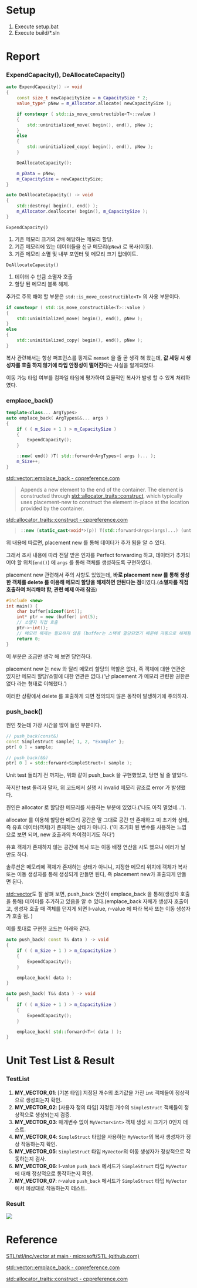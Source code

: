 # Setup

1. Execute setup.bat
2. Execute build/*.sln



# Report

### ExpendCapacity(), DeAllocateCapacity()

```cpp
auto ExpendCapacity() -> void
{
    const size_t newCapacitySize = m_CapacitySize * 2;
    value_type* pNew = m_Allocator.allocate( newCapacitySize );

    if constexpr ( std::is_move_constructible<T>::value )
    {
        std::uninitialized_move( begin(), end(), pNew );
    }
    else
    {
        std::uninitialized_copy( begin(), end(), pNew );
    }

    DeAllocateCapacity();

    m_pData = pNew;
    m_CapacitySize = newCapacitySize;
}

auto DeAllocateCapacity() -> void
{
    std::destroy( begin(), end() );
    m_Allocator.deallocate( begin(), m_CapacitySize );
}
```

`ExpendCapacity()` 

1. 기존 메모리 크기의 2배 해당하는 메모리 할당.
2. 기존 메모리에 있는 데이터들을 신규 메모리(`pNew`) 로 복사(이동).
3. 기존 메모리 소멸 및 내부 포인터 및 메모리 크기 업데이트.

`DeAllocateCapacity()` 

1. 데이터 수 만큼 소멸자 호출
2. 할당 된 메모리 블록 해제.

추가로 주목 해야 할 부분은  `std::is_move_constructible<T>` 의 사용 부분이다.

```cpp
if constexpr ( std::is_move_constructible<T>::value )
{
    std::uninitialized_move( begin(), end(), pNew );
}
else
{
    std::uninitialized_copy( begin(), end(), pNew );
}
```

복사 관련해서는 항상  퍼포먼스를 핑계로 `memset` 을 줄 곧 생각 해 왔는데, **값 세팅 시 생성자를 호출 하지 않기에 타입 안정성이 떨어진다**는 사실을 알게되었다.

이동 가능 타입 여부를 컴파일 타임에 평가하여 효율적인 복사가 발생 할 수 있게 처리하였다.



### emplace_back()

```c++
template<class... ArgTypes>
auto emplace_back( ArgTypes&&... args )
{
    if ( ( m_Size + 1 ) > m_CapacitySize )
    {
        ExpendCapacity();
    }

    ::new( end() )T( std::forward<ArgTypes>( args )... );
    m_Size++;
}
```

[std::vector::emplace_back - cppreference.com](https://en.cppreference.com/w/cpp/container/vector/emplace_back)

> Appends a new element to the end of the container. The element is constructed through [std::allocator_traits::construct](https://en.cppreference.com/w/cpp/memory/allocator_traits/construct), which typically uses placement-new to construct the element in-place at the location provided by the container. 



[std::allocator_traits::construct - cppreference.com](https://en.cppreference.com/w/cpp/memory/allocator_traits/construct)

> ```cpp
> ::new (static_cast<void*>(p)) T(std::forward<Args>(args)...) (until C++20)
> ```

위 내용에 따르면, placement new 를 통해 데이터가 추가 됨을 알 수 있다.

그래서 조사 내용에 따라 전달 받은 인자를 Perfect forwarding 하고, 데이터가 추가되어야 할 위치(`end()`) 에 `args` 를 통해 객체를 생성하도록 구현하였다.

placement new 관련해서 주의 사항도 있었는데, **바로 placement new 를 통해 생성한 객체를 delete 를 이용해 메모리 할당을 해제하면 안된다는 점**이였다.(**소멸자를 직접 호출하여 처리해야 함, 관련 예제 아래 참조**)

```cpp
#include <new> 
int main() {
    char buffer[sizeof(int)];
    int* ptr = new (buffer) int(5);
    // 소멸자 직접 호출
    ptr->~int();
    // 메모리 해제는 필요하지 않음 (buffer는 스택에 할당되었기 때문에 자동으로 해제됨)
    return 0;
}
```

이 부분은 조금만 생각 해 보면 당연하다.

placement new 는 new 와 달리 메모리 할당의 역할은 없다, 즉 객체에 대한 연관은 있지만 메모리 할당/소멸에 대한 연관은 없다.('난 placement 가 메모리 관련한 권한은 없다 라는 형태로 이해했다.')

이러한 상황에서 delete 를 호출하게 되면 정의되지 않은 동작이 발생하기에 주의하자.



### push_back()

원인 찾는데 가장 시간을 많이 들인 부분이다.

```cpp
// push_back(const&)
const SimpleStruct sample{ 1, 2, "Example" };
ptr[ 0 ] = sample;

// push_back(&&)
ptr[ 0 ] = std::forward<SimpleStruct>( sample );
```

Unit test 돌리기 전 까지는, 위와 같이 push_back 을 구현했었고, 당연 될 줄 알았다.

하지만 test 돌리자 말자, 위 코드에서 실행 시 invalid 메모리 참조로 error 가 발생했다.

원인은 allocator 로 할당한 메모리를 사용하는 부분에 있었다.('나도 아직 멀었네...').

allocator 를 이용해 할당한 메모리 공간은 말 그대로 공간 만 존재하고 미 초기화 상태, 즉 유효 데이터(객체)가 존재하는 상태가 아니다. ('미 초기화 된 변수를 사용하는 느낌으로 보면 되며, new 호출과의 차이점이기도 하다')

유효 객체가 존재하지 않는 공간에 복사 또는 이동 배정 연산을 시도 했으니 에러가 날 만도 하다.

솔루션은 메모리에 객체가 존재하는 상태가 아니니, 지정한 메모리 위치에 객체가 복사 또는 이동 생성자를 통해 생성되게 만들면 된다, 즉 placement new가 호출되게 만들면 된다.

[std::vector](https://github.com/microsoft/STL/blob/main/stl/inc/vector)도 잘 살펴 보면, push_back 연산이 emplace_back 을 통해(생성자 호출을 통해) 데이터를 추가하고 있음을 알 수 있다.(emplace_back 자체가 생성자 호출이고, 생성자 호출 때 객체를 던지게 되면 l-value, r-value 에 따라 복사 또는 이동 생성자가 호출 됨. )

이를 토대로 구현한 코드는 아래와 같다.

```cpp
auto push_back( const T& data ) -> void
{
    if ( ( m_Size + 1 ) > m_CapacitySize )
    {
        ExpendCapacity();
    }

    emplace_back( data );
}

auto push_back( T&& data ) -> void
{
    if ( ( m_Size + 1 ) > m_CapacitySize )
    {
        ExpendCapacity();
    }

    emplace_back( std::forward<T>( data ) );
}
```



# Unit Test List & Result

### TestList

1. **MY_VECTOR_01**: [기본 타입] 지정된 개수의 초기값을 가진 `int` 객체들이 정상적으로 생성되는지 확인.
2. **MY_VECTOR_02**: [사용자 정의 타입] 지정된 개수의 `SimpleStruct` 객체들이 정상적으로 생성되는지 검증.
3. **MY_VECTOR_03**: 매개변수 없이 `MyVector<int>` 객체 생성 시 크기가 0인지 테스트.
4. **MY_VECTOR_04**: `SimpleStruct` 타입을 사용하는 `MyVector`의 복사 생성자가 정상 작동하는지 확인.
5. **MY_VECTOR_05**: `SimpleStruct` 타입 `MyVector`의 이동 생성자가 정상적으로 작동하는지 검사.
6. **MY_VECTOR_06**: l-value `push_back` 메서드가 `SimpleStruct` 타입 `MyVector`에 대해 정상적으로 동작하는지 확인.
7. **MY_VECTOR_07**: r-value `push_back` 메서드가 `SimpleStruct` 타입 `MyVector`에서 예상대로 작동하는지 테스트.

### Result

![](/unittest_result.png)

# Reference

[STL/stl/inc/vector at main · microsoft/STL (github.com)](https://github.com/microsoft/STL/blob/main/stl/inc/vector)

[std::vector::emplace_back - cppreference.com](https://en.cppreference.com/w/cpp/container/vector/emplace_back)

[std::allocator_traits::construct - cppreference.com](https://en.cppreference.com/w/cpp/memory/allocator_traits/construct)



















 



